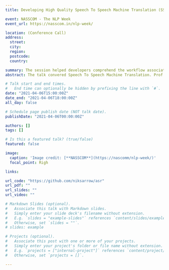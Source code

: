 ```yaml
---
title: Developing High Quality Speech To Speech Machine Translation (SSMT)

event: NASSCOM - The NLP Week
event_url: https://nasscom.in/nlp-week/

location: (Conference Call)
address:
  street: 
  city: 
  region: 
  postcode: 
  country: 

summary: The session helped developers comprehend the workflow associated with development of Speech to Speech Machine Translation models. 
abstract: The talk convered Speech To Speech Machine Translation. Prof. Pushpak Bhattacharyya and Prof. Preethi Jyothi pioneered the session with a talk on MT and (ASR + TTS) respectively. Jyotsana Khatri, Vineet Bhatt and I demonstrated Machine Translation, Text To Speech and Automatic Speech Recognition systems by showcasing a code walkthrough on Google Colab notebooks. The three components led to the formation of a complete SSMT pipeline for English to Hindi and English to Marathi language directions.

# Talk start and end times.
#   End time can optionally be hidden by prefixing the line with `#`.
date: "2021-04-06T15:00:00Z"
date_end: "2021-04-06T18:00:00Z"
all_day: false

# Schedule page publish date (NOT talk date).
publishDate: "2021-04-06T00:00:00Z"

authors: []
tags: []

# Is this a featured talk? (true/false)
featured: false

image:
  caption: 'Image credit: [**NASSCOM**](https://nascomm/nlp-week/)'
  focal_point: Righ

links:

url_code: "https://github.com/niksarrow/asr"
url_pdf: ""
url_slides: ""
url_video: ""

# Markdown Slides (optional).
#   Associate this talk with Markdown slides.
#   Simply enter your slide deck's filename without extension.
#   E.g. `slides = "example-slides"` references `content/slides/example-slides.md`.
#   Otherwise, set `slides = ""`.
# slides: example

# Projects (optional).
#   Associate this post with one or more of your projects.
#   Simply enter your project's folder or file name without extension.
#   E.g. `projects = ["internal-project"]` references `content/project/deep-learning/index.md`.
#   Otherwise, set `projects = []`.

---
```

